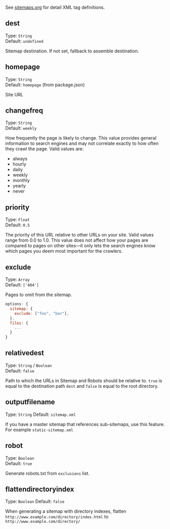 See [sitemaps.org](http://www.sitemaps.org/protocol.html#xmlTagDefinitions) for detail XML tag definitions.

## dest
Type: `String`  
Default: `undefined`

Sitemap destination. If not set, fallback to assemble destination.

## homepage
Type: `String`  
Default: `homepage` (from package.json)

Site URL

## changefreq
Type: `String`  
Default: `weekly`

How frequently the page is likely to change. This value provides general information to search engines and may not correlate exactly to how often they crawl the page. Valid values are:

 - always
 - hourly
 - daily
 - weekly
 - monthly
 - yearly
 - never

## priority
Type: `Float`  
Default: `0.5`

The priority of this URL relative to other URLs on your site. Valid values range from 0.0 to 1.0. This value does not affect how your pages are compared to pages on other sites—it only lets the search engines know which pages you deem most important for the crawlers.

## exclude
Type: `Array`  
Default: `['404']`

Pages to omit from the sitemap.

```js
options: {
  sitemap: {
    exclude: ["foo", "bar"],
  },
  files: {
    ...
  }
}
```

## relativedest
Type: `String` / `Boolean`  
Default: `false`

Path to which the URLs in Sitemap and Robots should be relative to. `true` is equal to the destination path `dest` and `false` is equal to the root directory.

## outputfilename
Type: `String`
Default: `sitemap.xml`

If you have a master sitemap that references sub-sitemaps, use this feature. For example `static-sitemap.xml`

## robot
Type: `Boolean`  
Default: `true`

Generate robots.txt from `exclusions` list.

## flattendirectoryindex
Type: `Boolean`
Default: `false`

When generating a sitemap with directory indexes, flatten `http://www.example.com/directory/index.html` to `http://www.example.com/directory/`
